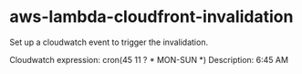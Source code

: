 # aws-lambda-cloudfront-invalidation


Set up a cloudwatch event to trigger the invalidation.

Cloudwatch expression: cron(45 11 ? * MON-SUN *)  Description: 6:45 AM
